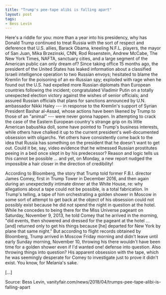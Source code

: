 ```yaml
---
title: "Trump's pee-tape alibi is falling apart"
layout: post
tags:
- Bess Levin
---
```


Here's a riddle for you: more than a year into his presidency, why has Donald Trump continued to treat Russia with the sort of respect and deference that U.S. allies, Barack Obama, kneeling N.F.L. players, the mayor of San Juan, Mika Brzezinski, CNN, Rod Rosenstein, Andrew McCabe, The New York Times, NAFTA, sanctuary cities, and a large segment of the American public can only dream of? Since taking office 15 months ago, the president of the United States has leaked information about a classified Israeli intelligence operation to two Russian envoys; hesitated to blame the Kremlin for the poisoning of an ex-Russian spy; exploded with rage when he found out the U.S. had expelled more Russian diplomats than European countries following the incident; congratulated Vladimir Putin on a totally unexpected election victory against the wishes of senior officials; and assured Russian officials that plans for sanctions announced by U.N. ambassador Nikki Haley --- in response to the Kremlin's support of Syrian President Bashar al-Assad, whose actions have been likened by Trump to those of an "animal" --- were never gonna happen. In attempting to crack the case of the Eastern European country's strange grip on its little American babushka doll, some have pointed to Trump's business interests, while others have chalked it up to the current president's well-documented obsession with oligarchs. Yet others have consistently come back to the idea that Russia has something on the president that he doesn't want to get out. Could it be, say, video evidence that he witnessed Russian prostitutes peeing in a bed once slept in by his predecessor? Reason and logic tells us this cannot be possible ... and yet, on Monday, a new report nudged the impossible a hair closer in the direction of credibility!

According to Bloomberg, the story that Trump told former F.B.I. director James Comey, first in Trump Tower in December 2016, and then again during an unexpectedly intimate dinner at the White House, re: why allegations about a tape could not be possible, is a total fabrication. In Trump's telling, a tape of him orchestrating a golden shower in Moscow in some sort of attempt to get back at the object of his obsession could not possibly exist because he did not spend the night in question at the hotel. While he concedes to being there for the Miss Universe pageant on Saturday, November 9, 2013, he told Comey that he arrived in the morning, "did events, then showered and dressed for the pageant at the hotel ... [and] returned only to get his things because [he] departed for New York by plane that same night." But according to flight records obtained by Bloomberg, Trump arrived in Moscow Friday morning and didn't leave until early Sunday morning, November 10, throwing his there wouldn't have been time for a golden shower even if I'd wanted one! defense into question. Also throwing things into question? His apparent obsession with the tape, which he was seemingly desperate for Comey to investigate just to prove it didn't exist. You know, for Melania's sake.

[...]

Source: Bess Levin, vanityfair.com/news/2018/04/trumps-pee-tape-alibi-is-falling-apart
